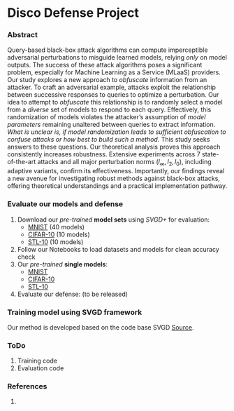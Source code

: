 # Disco Defense Project 

### Abstract

Query-based black-box attack algorithms can compute imperceptible adversarial perturbations to misguide learned models, relying _only_ on model outputs. The success of these attack algorithms poses a significant problem, especially for Machine Learning as a Service (MLaaS) providers. Our study explores a new approach to _obfuscate_ information from an attacker. To craft an adversarial example, attacks exploit the relationship between successive responses to queries to optimize a perturbation. Our idea to attempt to _obfuscate_ this relationship is to randomly select a model from a _diverse_ set of models to respond to each query. Effectively, this randomization of models violates the attacker’s assumption of _model parameters_ remaining unaltered between queries to extract information. _What is unclear is, if model randomization leads to sufficient obfuscation to confuse attacks or how best to build such a method._ This study seeks answers to these questions. Our theoretical analysis proves this approach consistently increases robustness. Extensive experiments across 7 state-of-the-art attacks and all major perturbation norms ($l_\infty, l_2, l_0$), including adaptive variants, confirm its effectiveness. Importantly, our findings reveal a new avenue for investigating robust methods against black-box attacks, offering theoretical understandings and a practical implementation pathway.

### Evaluate our models and defense
1. Download our _pre-trained_ __model sets__ using _SVGD+_ for evaluation:
   - [MNIST](https://drive.google.com/file/d/1wnuHtcC7wwnP6iH6LDRTkIOcZ2GD0NEt/view?usp=drive_link) (40 models)
   - [CIFAR-10](https://drive.google.com/file/d/1u1gwsa2gf6ZZDmVFnvE9us0q5Zff-nb8/view?usp=drive_link) (10 models)
   - [STL-10](https://drive.google.com/file/d/1GdCD8TWWsjJjsPWiQBlAB3y1Xw4Kejgf/view?usp=drive_link) (10 models)
2. Follow our Notebooks to load datasets and models for clean accuracy check
3. Our _pre-trained_ __single models__:
   - [MNIST](https://drive.google.com/file/d/1nvDBn9WNS7fnKlnYv2wNdPiiHS-VIVIv/view?usp=drive_link)
   - [CIFAR-10](https://drive.google.com/file/d/1MFBI_UrgqPy3nX2PVbC4G8cpxhgzU7nL/view?usp=drive_link)
   - [STL-10](https://drive.google.com/file/d/1sLI-pDZR5jIBZn38QHV5AGiiaN0DEYOW/view?usp=drive_link)
4. Evaluate our defense: (to be released)

### Training model using SVGD framework
Our method is developed based on the code base SVGD [Source](https://github.com/baogiadoan/IG-BNN). 

### ToDo
1. Training code
2. Evaluation code

### References
1. 
